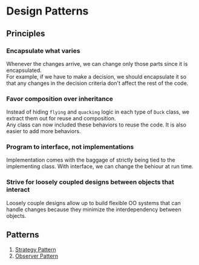 # Design Patterns

## Principles

### Encapsulate what varies
Whenever the changes arrive, we can change only those parts since it is encapsulated.  
For example, if we have to make a decision, we should encapsulate it so that any changes in the decision criteria don't affect the rest of the code.  

### Favor composition over inheritance
Instead of hiding `flying` and `quacking` logic in each type of `Duck` class, we extract them out for reuse and composition.  
Any class can now included these behaviors to reuse the code. It is also easier to add more behaviors.  

### Program to interface, not implementations
Implementation comes with the baggage of strictly being tied to the implementing class. With interface, we can change the behiour at run time.

### Strive for loosely coupled designs between objects that interact

Loosely couple designs allow up to build flexible OO systems that can handle changes because they minimize the interdependency between objects.

## Patterns

1. [Strategy Pattern](./01.%20Strategy%20Pattern/)
2. [Observer Pattern](./02.%20Observer%20Pattern/)